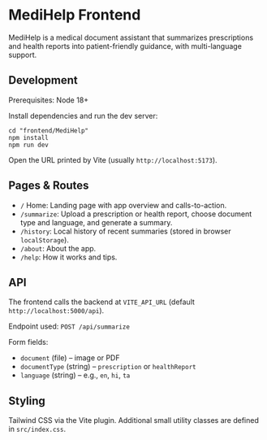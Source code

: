 # MediHelp Frontend

MediHelp is a medical document assistant that summarizes prescriptions and health reports into patient-friendly guidance, with multi-language support.

## Development

Prerequisites: Node 18+

Install dependencies and run the dev server:

```pwsh
cd "frontend/MediHelp"
npm install
npm run dev
```

Open the URL printed by Vite (usually `http://localhost:5173`).

## Pages & Routes

- `/` Home: Landing page with app overview and calls-to-action.
- `/summarize`: Upload a prescription or health report, choose document type and language, and generate a summary.
- `/history`: Local history of recent summaries (stored in browser `localStorage`).
- `/about`: About the app.
- `/help`: How it works and tips.

## API
The frontend calls the backend at `VITE_API_URL` (default `http://localhost:5000/api`).

Endpoint used: `POST /api/summarize`

Form fields:
- `document` (file) – image or PDF
- `documentType` (string) – `prescription` or `healthReport`
- `language` (string) – e.g., `en`, `hi`, `ta`

## Styling
Tailwind CSS via the Vite plugin. Additional small utility classes are defined in `src/index.css`.

